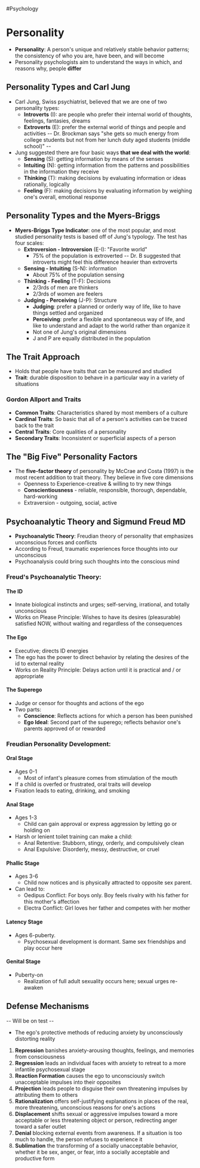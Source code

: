 #Psychology
# Personality
- **Personality**: A person's unique and relatively stable behavior patterns; the consistency of who you are, have been, and will become
- Personality psychologists aim to understand the ways in which, and reasons why, people **differ**

## Personality Types and Carl Jung
- Carl Jung, Swiss psychiatrist, believed that we are one of two personality types: 
	- **Introverts** (I): are people who prefer their internal world of thoughts, feelings, fantasies, dreams
	- **Extroverts** (E): prefer the external world of things and people and activities 
-- Dr. Brockman says "she gets so much energy from college students but not from her lunch duty aged students (middle school)" --
- Jung suggested there are four basic ways **that we deal with the world**:
	- **Sensing** (S): getting information by means of the senses
	- **Intuiting** (N): getting information from the patterns and possibilities in the information they receive
	- **Thinking** (T): making decisions by evaluating information or ideas rationally, logically
	- **Feeling** (F): making decisions by evaluating information by weighing one's overall, emotional response

## Personality Types and the Myers-Briggs
- **Myers-Briggs Type Indicator**: one of the most popular, and most studied personality tests is based off of Jung's typology. The test has four scales:
	- **Extroversion - Introversion** (E-I): "Favorite world"
		- 75% of the population is extroverted
		-- Dr. B suggested that introverts might feel this difference heavier than extroverts
	 - **Sensing - Intuiting** (S-N): information
		 - About 75% of the population sensing
	 - **Thinking - Feeling** (T-F): Decisions
		 - 2/3rds of men are thinkers
		 - 2/3rds of women are feelers
	 - **Judging - Perceiving** (J-P): Structure
		 - **Judging**: prefer a planned or orderly way of life, like to have things settled and organized 
		 - **Perceiving**: prefer a flexible and spontaneous way of life, and like to understand and adapt to the world rather than organize it
		 - Not one of Jung's original dimensions
		 - J and P are equally distributed in the population

## The Trait Approach
- Holds that people have traits that can be measured and studied
- **Trait**: durable disposition to behave in a particular way in a variety of situations

### Gordon Allport and Traits
- **Common Traits**: Characteristics shared by most members of a culture
- **Cardinal Traits**: So basic that all of a person's activities can be traced back to the trait
- **Central Traits**: Core qualities of a personality
- **Secondary Traits**: Inconsistent or superficial aspects of a person

## The "Big Five" Personality Factors
- The **five-factor theory** of personality by McCrae and Costa (1997) is the most recent addition to trait theory. They believe in five core dimensions
	- Openness to Experience-creative & willing to try new things
	- **Conscientiousness** - reliable, responsible, thorough, dependable, hard-working
	- Extraversion - outgoing, social, active

## Psychoanalytic Theory and Sigmund Freud MD
- **Psychoanalytic Theory**: Freudian theory of personality that emphasizes unconscious forces and conflicts
- According to Freud, traumatic experiences force thoughts into our unconscious
- Psychoanalysis could bring such thoughts into the conscious mind

### Freud's Psychoanalytic Theory: 
#### The ID
- Innate biological instincts and urges; self-serving, irrational, and totally unconscious
- Works on Please Principle: Wishes to have its desires (pleasurable) satisfied NOW, without waiting and regardless of the consequences

#### The Ego
- Executive; directs ID energies
- The ego has the power to direct behavior by relating the desires of the id to external reality
- Works on Reality Principle: Delays action until it is practical and / or appropriate

#### The Superego
- Judge or censor for thoughts and actions of the ego
- Two parts:
	- **Conscience**: Reflects actions for which a person has been punished
	- **Ego Ideal**: Second part of the superego; reflects behavior one's parents approved of or rewarded

### Freudian Personality Development: 
#### Oral Stage
- Ages 0-1
	- Most of infant's pleasure comes from stimulation of the mouth
- If a child is overfed or frustrated, oral traits will develop
- Fixation leads to eating, drinking, and smoking

#### Anal Stage
- Ages 1-3
	- Child can gain approval or express aggression by letting go or holding on
- Harsh or lenient toilet training can make a child:
	- Anal Retentive: Stubborn, stingy, orderly, and compulsively clean
	- Anal Expulsive: Disorderly, messy, destructive, or cruel

#### Phallic Stage
- Ages 3-6
	- Child now notices and is physically attracted to opposite sex parent. 
- Can lead to:
	- Oedipus Conflict: For boys only. Boy feels rivalry with his father for this mother's affection
	- Electra Conflict: Girl loves her father and competes with her mother

#### Latency Stage
- Ages 6-puberty. 
	- Psychosexual development is dormant. Same sex friendships and play occur here

#### Genital Stage
- Puberty-on
	- Realization of full adult sexuality occurs here; sexual urges re-awaken


## Defense Mechanisms
-- Will be on test --
- The ego's protective methods of reducing anxiety by unconsciously distorting reality
1. **Repression** banishes anxiety-arousing thoughts, feelings, and memories from consciousness
2. **Regression** leads an individual faces with anxiety to retreat to a more infantile psychosexual stage
3. **Reaction Formation** causes the ego to unconsciously switch unacceptable impulses into their opposites
4. **Projection** leads people to disguise their own threatening impulses by attributing them to others
5. **Rationalization** offers self-justifying explanations in places of the real, more threatening, unconscious reasons for one's actions
6. **Displacement** shifts sexual or aggressive impulses toward a more acceptable or less threatening object or person, redirecting anger toward a safer outlet
7. **Denial** blocking external events from awareness. If a situation is too much to handle, the person refuses to experience it
8. **Sublimation** the transforming of a socially unacceptable behavior, whether it be sex, anger, or fear, into a socially acceptable and productive form